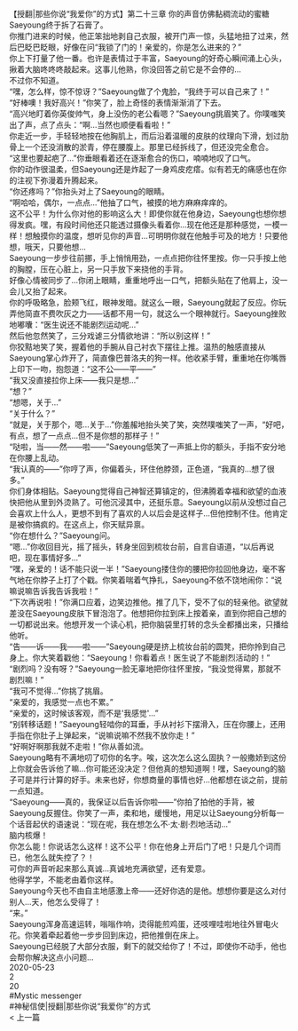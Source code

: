<br/>
【授翻|那些你说“我爱你”的方式】第二十三章 你的声音仿佛黏稠流动的蜜糖<br/>
Saeyoung终于拆了石膏了。<br/>
你推门进来的时候，他正笨拙地剥自己衣服，被开门声一惊，头猛地扭了过来，然后巴眨巴眨眼，好像在问“我锁了门的！亲爱的，你是怎么进来的？”<br/>
你上下打量了他一番。也许是表情过于丰富，Saeyoung的好奇心瞬间涌上心头，揪着大脑咚咚咚敲起来。这事儿他熟，你没回答之前它是不会停的...<br/>
不过你不知道。<br/>
“嘿，怎么样，惊不惊讶？”Saeyoung做了个鬼脸，“我终于可以自己来了！”<br/>
“好棒噢！我好高兴！”你笑了，脸上奇怪的表情渐渐消了下去。<br/>
“高兴地盯着你英俊帅气，身上没伤的老公看嗯？”Saeyoung挑眉笑了。你噗嗤笑出了声，点了点头：“啊...当然也顺便看看啦！”<br/>
你走近一步，手轻轻地按在他胸肌上，而后沿着温暖的皮肤的纹理向下滑，划过肋骨上一个还没消散的淤青，停在腰腹上。那里已经拆线了，但还没完全愈合。<br/>
“这里也要起疤了...”你垂眼看着还在逐渐愈合的伤口，喃喃地叹了口气。<br/>
你的动作很温柔，但Saeyoung还是炸起了一身鸡皮疙瘩。似有若无的痛感也在你的注视下弥漫着升腾起来。<br/>
“你还疼吗？”你抬头对上了Saeyoung的眼睛。<br/>
“啊哈哈，偶尔，一点点...”他抽了口气，被摸的地方麻麻痒痒的。<br/>
这不公平！为什么你对他的影响这么大！即使你就在他身边，Saeyoung也想你想得发疯。嘿，有段时间他还只能透过摄像头看着你...现在他还是那种感觉，一模一样！想触摸你的温度，想听见你的声音...可明明你就在他触手可及的地方！只要他想，哦天，只要他想...<br/>
Saeyoung一步步往前挪，手上悄悄用劲，一点点把你往怀里按。你一只手按上他的胸膛，压在心脏上，另一只手放下来挠他的手背。<br/>
好像心情被同步了...你闭上眼睛，重重地呼出一口气，把额头贴在了他肩上，没一会儿又抬了起来。<br/>
你的呼吸略急，脸颊飞红，眼神发暗。就这么一眼，Saeyoung就起了反应。你玩弄他简直不费吹灰之力——话都不用一句，就这么一个眼神就行。Saeyoung挫败地嘟囔：“医生说还不能剧烈运动呢...”<br/>
然后他忽然笑了，三分戏谑三分情欲地讲：“所以别这样！”<br/>
你狡黠地笑了笑，握着他的手腕从自己衬衣下摆往上推。温热的触感直接从Saeyoung掌心炸开了，简直像巴普洛夫的狗一样。他收紧手臂，重重地在你嘴唇上印下一吻，抱怨道：“这不公——平——”<br/>
“我又没直接拉你上床——我只是想...”<br/>
“想？”<br/>
“想嗯，关于...”<br/>
“关于什么？”<br/>
“就是，关于那个，嗯...关于...”你羞赧地抬头笑了笑，突然噗嗤笑了一声，“好吧，有点，想了一点点...但不是你想的那样子！”<br/>
“哒啦，当——然——啦——”Saeyoung低笑了一声抵上你的额头，手指不安分地在你腰上乱动。<br/>
“我认真的——”你哼了声，你偏着头，环住他脖颈，正色道，“我真的...想了很多。”<br/>
你们身体相贴。Saeyoung觉得自己神智还算镇定的，但沸腾着幸福和欲望的血液快把他从里到外烫熟了。可他沉浸其中，还挺乐意。Saeyoung以前从没想过自己会喜欢上什么人，更想不到有了喜欢的人以后会是这样子...但他控制不住。他肯定是被你搞疯的。在这点上，你天赋异禀。<br/>
“你在想什么？”Saeyoung问。<br/>
“嗯...”你收回目光，摇了摇头，转身坐回到梳妆台前，自言自语道，“以后再说吧，现在事情好多...”<br/>
“嘿，亲爱的！话不能只说一半！”Saeyoung搂住你的腰把你拉回他身边，毫不客气地在你脖子上打了个戳。你笑着喘着气挣扎，Saeyoung不依不饶地闹你：“说嘛说嘛告诉我告诉我啦！”<br/>
“下次再说啦！”你满口应着，边笑边推他。推了几下，受不了似的轻亲他。欲望就差没在Saeyoung皮肤下冒泡泡了。他想把你拉到床上按着亲，直到你把自己想的一切都说出来。他想开发一个读心机，把你脑袋里打转的念头全都播出来，只播给他听。<br/>
“告——诉——我——啦——”Saeyoung硬是挤上梳妆台前的圆凳，把你拎到自己身上。你大笑着戳他：“Saeyoung！你看着点！医生说了不能剧烈活动的！”<br/>
“剧烈吗？没有呀？”Saeyoung一脸无辜地把你往怀里按，“我没觉得累，那就不剧烈嘛！”<br/>
“我可不觉得...”你挑了挑眉。<br/>
“亲爱的，我感觉一点也不累。”<br/>
“亲爱的，这时候该客观，而不是'我感觉'...”<br/>
“别转移话题！”Saeyoung轻啮你的耳垂，手从衬衫下摆滑入，压在你腰上，还用手指在你肚子上弹起来，“说嘛说嘛不然我不放你走！”<br/>
“好啊好啊那我就不走啦！”你从善如流。<br/>
Saeyoung略有不满地叨了叨你的名字。唉，这次怎么这么固执？一般撒娇到这份上你就会告诉他了嘛...你可能还没决定？但他真的想知道啊！嘿，Saeyoung的脑子可是并行计算的好手。未来也好，你想商量的事情也好...他都想在谈之前，提前一点知道。<br/>
“Saeyoung——真的，我保证以后告诉你啦——”你拍了拍他的手背，被Saeyoung反握住。你笑了一声，柔和地，缓慢地，用足以让Saeyoung分析每一个话音起伏的语速说：“现在呢，我在想怎么不·太·剧·烈地活动...”<br/>
脑内核爆！<br/>
你怎么能！你说话怎么这样！这不公平！你在他身上开后门了吧！只是几个词而已，他怎么就失控了？！<br/>
可你的声音听起来那么真诚...真诚地充满欲望，还有爱意。<br/>
他得学学，不能老由着你这样。<br/>
Saeyoung今天也不由自主地感激上帝——还好你选的是他。想想你要是这么对付别人...天，他怎么受得了！<br/>
“来。”<br/>
Saeyoung浑身高速运转，嗡嗡作响，烫得能煎鸡蛋，还吱哩哇啦地往外冒电火花。你笑着牵起着他一步步回到床边，把他推倒在床上。<br/>
Saeyoung已经脱了大部分衣服，剩下的就交给你了！不过，即使你不动手，他也会帮你解决这点小问题...<br/>
2020-05-23<br/>
2<br/>
20<br/>
#Mystic messenger<br/>
#神秘信使|授翻|那些你说“我爱你”的方式<br/>
< 上一篇<br/>
